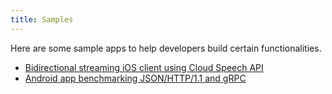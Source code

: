 ```yaml
---
title: Samples
---
```


Here are some sample apps to help developers build certain functionalities.

- [Bidirectional streaming iOS client using Cloud Speech API](https://github.com/GoogleCloudPlatform/ios-docs-samples/tree/master/speech/Objective-C/Speech-gRPC-Streaming)
- [Android app benchmarking JSON/HTTP/1.1 and gRPC](https://github.com/david-cao/gRPCBenchmarks)
